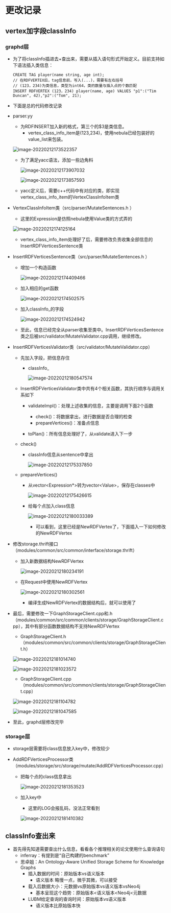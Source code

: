 # 更改记录

## vertex加字段classInfo

### graphd层

- 为了将classInfo插进去+查出来，需要从插入语句形式开始定义。目前支持如下语法插入类信息：

  ```
  CREATE TAG player(name string, age int);
  // 在RDFVERTEX后，tag信息前，写入(...)，需要有左右括号
  // (123，234)为类信息，类型为int64，类的数量与插入点的个数匹配
  INSERT RDFVERTEX (123，234) player(name, age) VALUES "p1":("Tim Duncan", 42),"p2":("Tom", 21);
  ```

- 下面是总的代码修改记录

- parser.yy

  - 为RDFINSERT加入新的格式，第三个的$3是类信息。
    - vertex_class_info_item是(123,234)，使用nebula已经包装好的value_list来包装。

  ![image-20220212173522357](nebulanote.assets/image-20220212173522357.png)

  - 为了满足yacc语法，添加一些边角料

    ![image-20220212173907032](nebulanote.assets/image-20220212173907032.png)

    ![image-20220212173857593](nebulanote.assets/image-20220212173857593.png)

  - yacc定义后，需要c++代码中有对应的类，即实现vertex_class_info_item的VertexClassInfoItem类

- VertexClassInfoItem类（src/parser/MutateSentences.h ）

  - 这里的Expression是仿照nebula使用Value类的方式弄的

  ![image-20220212174125164](nebulanote.assets/image-20220212174125164.png)

  - vertex_class_info_item处理好了后，需要修改负责收集全部信息的InsertRDFVerticesSentence类

- InsertRDFVerticesSentence类（src/parser/MutateSentences.h ）

  - 增加一个构造函数

    ![image-20220212174409466](nebulanote.assets/image-20220212174409466.png)

  - 加入相应的get函数

    ![image-20220212174502575](nebulanote.assets/image-20220212174502575.png)

  - 加入classInfo_的字段

    ![image-20220212174524942](nebulanote.assets/image-20220212174524942.png)

  - 至此，信息已经完全从parser收集至类中。InsertRDFVerticesSentence类之后被src/validator/MutateValidator.cpp调用，继续修改。

- InsertRDFVerticesValidator类（src/validator/MutateValidator.cpp）

  - 先加入字段，把信息存住

    - classInfo_

      ![image-20220212180547574](nebulanote.assets/image-20220212180547574.png)

  - InsertRDFVerticesValidator类中共有4个相关函数，其执行顺序与调用关系如下

    - validateImpl()：处理上述收集的信息，主要是调用下面2个函数
      - check()：将数据拿出，进行数据是否合理的检查
      - prepareVertices()：准备点信息

    - toPlan()：所有信息处理好了，从validate进入下一步

  - check()

    - classInfo信息从sentence中拿出

      ![image-20220212175337850](nebulanote.assets/image-20220212175337850.png)

  - prepareVertices()

    - 从vector\<Expression*\>转为vector\<Value\>，保存在classes中

      ![image-20220212175426615](nebulanote.assets/image-20220212175426615.png)

    - 给每个点加入class信息

      ![image-20220212180033389](nebulanote.assets/image-20220212180033389.png)

      - 可以看到，这里已经是NewRDFVertex了，下面插入一下如何修改的NewRDFVertex

- 修改storage.thrift接口（modules/common/src/common/interface/storage.thrift）

  - 加入新数据结构NewRDFVertex

    ![image-20220212180234191](nebulanote.assets/image-20220212180234191.png)

  - 在Request中使用NewRDFVertex

    ![image-20220212180302561](nebulanote.assets/image-20220212180302561.png)

    - 编译生成NewRDFVertex的数据结构后，就可以使用了

- 最后，需要修改一下GraphStorageClient.cpp和.h（modules/common/src/common/clients/storage/GraphStorageClient.cpp），其中有部分函数数据结构不支持NewRDFVertex

  - GraphStorageClient.h（modules/common/src/common/clients/storage/GraphStorageClient.h）

  ![image-20220212181014740](nebulanote.assets/image-20220212181014740.png)

  ![image-20220212181023572](nebulanote.assets/image-20220212181023572.png)

  - GraphStorageClient.cpp（modules/common/src/common/clients/storage/GraphStorageClient.cpp）

  ![image-20220212181104782](nebulanote.assets/image-20220212181104782.png)

  ![image-20220212181047585](nebulanote.assets/image-20220212181047585.png)

- 至此，graphd层修改完毕

### storage层

- storage层需要将class信息放入key中，修改较少

- AddRDFVerticesProcessor类（modules/storage/src/storage/mutate/AddRDFVerticesProcessor.cpp）

  - 把每个点的class信息拿出

    ![image-20220212181353523](nebulanote.assets/image-20220212181353523.png)

  - 加入key中

    - 这里的LOG会报乱码，没法正常看到

    ![image-20220212181410382](nebulanote.assets/image-20220212181410382.png)

## classInfo查出来

- 首先得先知道需要查出什么信息，看看各个推理相关的论文使用什么查询语句
  - inferray：有提到是“自己构建的benchmark”
  - 思卓姐：An Ontology-Aware Unified Storage Scheme for Knowledge Graphs
    - 插入数据的时间：原始版本vs语义版本
      - 语义版本 略慢一点，微乎其微，可以接受
    - 载入后数据大小：元数据vs原始版本vs语义版本vsNeo4j
      - 基本呈现这个趋势：原始版本<语义版本<Neo4j<元数据
    - LUBM给定查询的查询时间：原始版本vs语义版本
      - 语义版本比原始版本快
